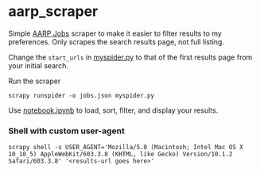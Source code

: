 # aarp_scraper

Simple [AARP Jobs](https://jobs.aarp.org) scraper to make it easier to filter
results to my preferences. Only scrapes the search results page, not full listing.

Change the `start_urls` in [myspider.py](myspider.py) to that of the first results page from your initial search.

Run the scraper
```
scrapy runspider -o jobs.json myspider.py
```

Use [notebook.ipynb](notebook.ipynb) to load, sort, filter, and display your results.

### Shell with custom user-agent
```
scrapy shell -s USER_AGENT='Mozilla/5.0 (Macintosh; Intel Mac OS X 10_10_5) AppleWebKit/603.3.8 (KHTML, like Gecko) Version/10.1.2 Safari/603.3.8' '<results-url goes here>'
```
